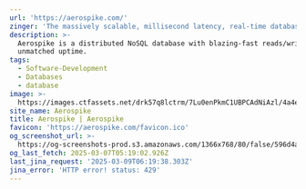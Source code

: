 ```yaml
---
url: 'https://aerospike.com/'
zinger: 'The massively scalable, millisecond latency, real-time database.'
description: >-
  Aerospike is a distributed NoSQL database with blazing-fast reads/writes and
  unmatched uptime.
tags:
  - Software-Development
  - Databases
  - database
image: >-
  https://images.ctfassets.net/drk57q8lctrm/7Lu0enPkmC1UBPCAdNiAzl/4a4e59826fdb8ad861c52dd669b73a57/default_feature_image_1.webp?w=1200&h=630&fit=crop&f=left
site_name: Aerospike
title: Aerospike | Aerospike
favicon: 'https://aerospike.com/favicon.ico'
og_screenshot_url: >-
  https://og-screenshots-prod.s3.amazonaws.com/1366x768/80/false/596d4aa0511326d039f40b456b3a6788edbf4c229e7cfa0312c22fef2e0b8801.jpeg
og_last_fetch: 2025-03-07T05:19:02.926Z
last_jina_request: '2025-03-09T06:19:38.303Z'
jina_error: 'HTTP error! status: 429'
---
```



